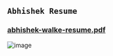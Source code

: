 ## `Abhishek Resume`
### [abhishek-walke-resume.pdf](https://github.com/abhishek-0713/Resume/files/10826360/abhishek-walke-resume.pdf)


![image](https://user-images.githubusercontent.com/105943862/218302676-80172e49-11b2-47de-ab37-da5b84493d43.png)
